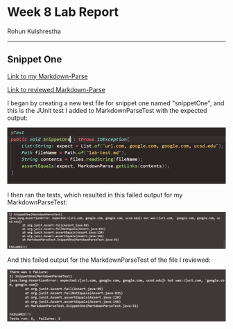 # Week 8 Lab Report
Rohun Kulshrestha

***
## Snippet One ##

[Link to my Markdown-Parse](https://github.com/rohunkulshrestha/markdown-parse-1)

[Link to reviewed Markdown-Parse](https://github.com/christopherthomason/markdown-parse)

I began by creating a new test file for snippet one named "snippetOne", and this is the JUnit test I added to MarkdownParseTest with the expected output:

![image](snippetOneTest.PNG)

I then ran the tests, which resulted in this failed output for my MarkdownParseTest:

![image](snippetOne.PNG)

And this failed output for the MarkdownParseTest of the file I reviewed:

![image](snippetOneRev.PNG)



